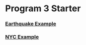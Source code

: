 Program 3 Starter
=================

### [Earthquake Example](https://github.com/rugbyprof/4553-Spatial-DS/tree/master/Resources/Program_3_Starter/EarthQuakeExample)

### [NYC Example](./NypdExample)



